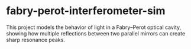 # fabry-perot-interferometer-sim
This project models the behavior of light in a Fabry–Perot optical cavity, showing how multiple reflections between two parallel mirrors can create sharp resonance peaks.
